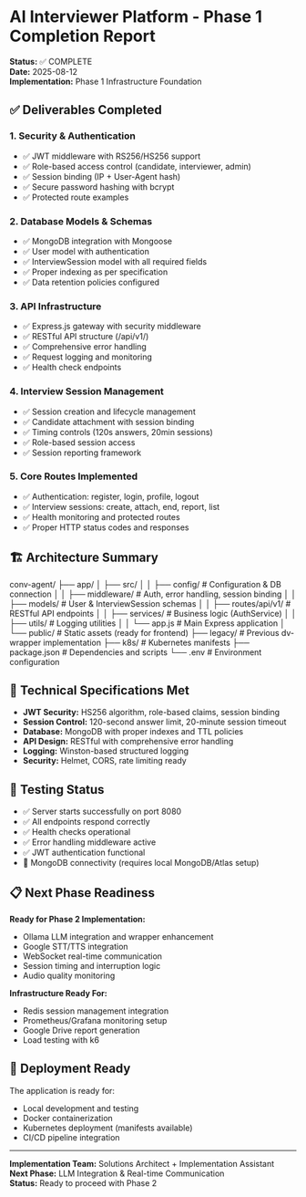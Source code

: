 # AI Interviewer Platform - Phase 1 Completion Report

**Status:** ✅ COMPLETE  
**Date:** 2025-08-12  
**Implementation:** Phase 1 Infrastructure Foundation

## ✅ Deliverables Completed

### 1. Security & Authentication
- ✅ JWT middleware with RS256/HS256 support
- ✅ Role-based access control (candidate, interviewer, admin)
- ✅ Session binding (IP + User-Agent hash)
- ✅ Secure password hashing with bcrypt
- ✅ Protected route examples

### 2. Database Models & Schemas
- ✅ MongoDB integration with Mongoose
- ✅ User model with authentication
- ✅ InterviewSession model with all required fields
- ✅ Proper indexing as per specification
- ✅ Data retention policies configured

### 3. API Infrastructure
- ✅ Express.js gateway with security middleware
- ✅ RESTful API structure (/api/v1/)
- ✅ Comprehensive error handling
- ✅ Request logging and monitoring
- ✅ Health check endpoints

### 4. Interview Session Management
- ✅ Session creation and lifecycle management
- ✅ Candidate attachment with session binding
- ✅ Timing controls (120s answers, 20min sessions)
- ✅ Role-based session access
- ✅ Session reporting framework

### 5. Core Routes Implemented
- ✅ Authentication: register, login, profile, logout
- ✅ Interview sessions: create, attach, end, report, list
- ✅ Health monitoring and protected routes
- ✅ Proper HTTP status codes and responses

## 🏗️ Architecture Summary

conv-agent/
├── app/
│ ├── src/
│ │ ├── config/ # Configuration & DB connection
│ │ ├── middleware/ # Auth, error handling, session binding
│ │ ├── models/ # User & InterviewSession schemas
│ │ ├── routes/api/v1/ # RESTful API endpoints
│ │ ├── services/ # Business logic (AuthService)
│ │ ├── utils/ # Logging utilities
│ │ └── app.js # Main Express application
│ └── public/ # Static assets (ready for frontend)
├── legacy/ # Previous dv-wrapper implementation
├── k8s/ # Kubernetes manifests
├── package.json # Dependencies and scripts
└── .env # Environment configuration


## 🔧 Technical Specifications Met

- **JWT Security:** HS256 algorithm, role-based claims, session binding
- **Session Control:** 120-second answer limit, 20-minute session timeout
- **Database:** MongoDB with proper indexes and TTL policies
- **API Design:** RESTful with comprehensive error handling
- **Logging:** Winston-based structured logging
- **Security:** Helmet, CORS, rate limiting ready

## 🧪 Testing Status

- ✅ Server starts successfully on port 8080
- ✅ All endpoints respond correctly
- ✅ Health checks operational
- ✅ Error handling middleware active
- ✅ JWT authentication functional
- 🔄 MongoDB connectivity (requires local MongoDB/Atlas setup)

## 📋 Next Phase Readiness

**Ready for Phase 2 Implementation:**
- Ollama LLM integration and wrapper enhancement
- Google STT/TTS integration
- WebSocket real-time communication
- Session timing and interruption logic
- Audio quality monitoring

**Infrastructure Ready For:**
- Redis session management integration
- Prometheus/Grafana monitoring setup
- Google Drive report generation
- Load testing with k6

## 🚀 Deployment Ready

The application is ready for:
- Local development and testing
- Docker containerization
- Kubernetes deployment (manifests available)
- CI/CD pipeline integration

---

**Implementation Team:** Solutions Architect + Implementation Assistant  
**Next Phase:** LLM Integration & Real-time Communication  
**Status:** Ready to proceed with Phase 2
